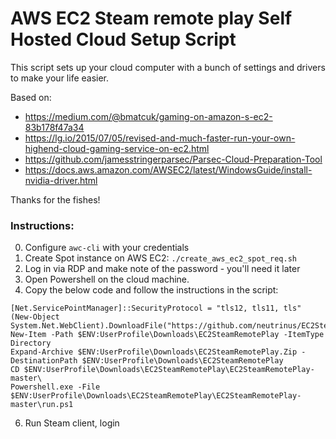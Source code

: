 # AWS EC2 Steam remote play Self Hosted Cloud Setup Script

This script sets up your cloud computer with a bunch of settings and drivers
to make your life easier. 
 
Based on:
* https://medium.com/@bmatcuk/gaming-on-amazon-s-ec2-83b178f47a34
* https://lg.io/2015/07/05/revised-and-much-faster-run-your-own-highend-cloud-gaming-service-on-ec2.html
* https://github.com/jamesstringerparsec/Parsec-Cloud-Preparation-Tool
* https://docs.aws.amazon.com/AWSEC2/latest/WindowsGuide/install-nvidia-driver.html

Thanks for the fishes!


### Instructions:                    
0. Configure `awc-cli` with your credentials
1. Create Spot instance on AWS EC2: `./create_aws_ec2_spot_req.sh`
2. Log in via RDP and make note of the password - you'll need it later
3. Open Powershell on the cloud machine.
4. Copy the below code and follow the instructions in the script:

```
[Net.ServicePointManager]::SecurityProtocol = "tls12, tls11, tls"  
(New-Object System.Net.WebClient).DownloadFile("https://github.com/neutrinus/EC2SteamRemotePlay/archive/master.zip","$ENV:UserProfile\Downloads\EC2SteamRemotePlay.zip")  
New-Item -Path $ENV:UserProfile\Downloads\EC2SteamRemotePlay -ItemType Directory  
Expand-Archive $ENV:UserProfile\Downloads\EC2SteamRemotePlay.Zip -DestinationPath $ENV:UserProfile\Downloads\EC2SteamRemotePlay
CD $ENV:UserProfile\Downloads\EC2SteamRemotePlay\EC2SteamRemotePlay-master\  
Powershell.exe -File $ENV:UserProfile\Downloads\EC2SteamRemotePlay\EC2SteamRemotePlay-master\run.ps1
```

6. Run Steam client, login 


